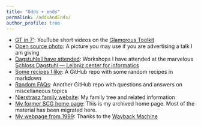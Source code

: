 ```yaml
---
title: "Odds + ends"
permalink: /oddsAndEnds/
author_profile: true
---
```


- [GT in 7'](https://www.youtube.com/playlist?list=PLfrs5bwLJOoAaHvQGSLeKpHWmFuZXPUTJ): YouTube short videos on the [Glamorous Toolkit](https://gtoolkit.com)
- [Open source photo](/oscarOpenSourcePicture): A picture you may use if you are advertising a talk I am giving
- [Dagstuhls I have attended](/dagstuhl): Workshops I have attended at the marvelous [Schloss Dagstuhl — Leibniz center for informatics](https://www.dagstuhl.de/en)
- [Some recipes I like](https://github.com/onierstrasz/Notes): A GitHub repo with some random recipes in markdown
- [Random FAQs](https://github.com/onierstrasz/FAQ): Another GitHub repo with questions and answers on miscellaneous topics
- [Nierstrasz family website](https://www.family.nierstrasz.org): My family tree and related information
- [My former SCG home page](https://scg.unibe.ch/legacy/oscar): This is my archived home page. Most of the material has been migrated here.
- [My webpage from 1999](http://web.archive.org/web/19990210095953/http://www.iam.unibe.ch/~oscar/): Thanks to the [Wayback Machine](http://web.archive.org)
